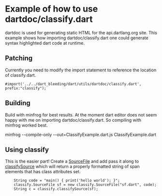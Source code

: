 Example of how to use dartdoc/classify.dart
===========================================

dartdoc is used for generating static HTML for the api.dartlang.org site. This example shows how importing dartdoc/classify.dart one could generate syntax highlighted dart code at runtime. 


Patching
--------
Currently you need to modify the import statement to reference the location of classify.dart.
    
    #import('../../dart_bleeding/dart/utils/dartdoc/classify.dart', prefix:"classify");


Building
--------
Build with minfrog for best results. At the moment dart editor does not seem happy with me on importing dartdoc/classify.dart. So compiling with minfrog worked best. 

   minfrog --compile-only --out=ClassifyExample.dart.js ClassifyExample.dart 



Using classify
--------------
This is the easier part! Create a [SourceFile]() and add pass it along to [classifySource]() which will return a properly formatted string of span elements that has class attributes set. 


        String code = "main() { print('hello world'); }";
        classify.SourceFile sf = new classify.SourceFile("sf.dart", code);
        String c = classify.classifySource(sf);

